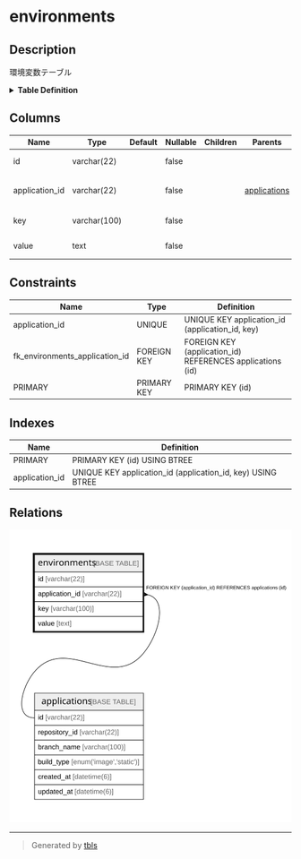 # environments

## Description

環境変数テーブル

<details>
<summary><strong>Table Definition</strong></summary>

```sql
CREATE TABLE `environments` (
  `id` varchar(22) NOT NULL COMMENT '環境変数ID',
  `application_id` varchar(22) NOT NULL COMMENT 'アプリケーションID',
  `key` varchar(100) NOT NULL COMMENT '環境変数のキー',
  `value` text NOT NULL COMMENT '環境変数の値',
  PRIMARY KEY (`id`),
  UNIQUE KEY `application_id` (`application_id`,`key`),
  CONSTRAINT `fk_environments_application_id` FOREIGN KEY (`application_id`) REFERENCES `applications` (`id`)
) ENGINE=InnoDB DEFAULT CHARSET=utf8mb4 COLLATE=utf8mb4_general_ci COMMENT='環境変数テーブル'
```

</details>

## Columns

| Name | Type | Default | Nullable | Children | Parents | Comment |
| ---- | ---- | ------- | -------- | -------- | ------- | ------- |
| id | varchar(22) |  | false |  |  | 環境変数ID |
| application_id | varchar(22) |  | false |  | [applications](applications.md) | アプリケーションID |
| key | varchar(100) |  | false |  |  | 環境変数のキー |
| value | text |  | false |  |  | 環境変数の値 |

## Constraints

| Name | Type | Definition |
| ---- | ---- | ---------- |
| application_id | UNIQUE | UNIQUE KEY application_id (application_id, key) |
| fk_environments_application_id | FOREIGN KEY | FOREIGN KEY (application_id) REFERENCES applications (id) |
| PRIMARY | PRIMARY KEY | PRIMARY KEY (id) |

## Indexes

| Name | Definition |
| ---- | ---------- |
| PRIMARY | PRIMARY KEY (id) USING BTREE |
| application_id | UNIQUE KEY application_id (application_id, key) USING BTREE |

## Relations

![er](environments.svg)

---

> Generated by [tbls](https://github.com/k1LoW/tbls)
